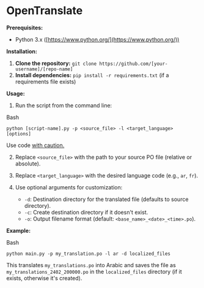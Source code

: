 # OpenTranslate


**Prerequisites:**

-   Python 3.x ([https://www.python.org/](https://www.python.org/))

**Installation:**

1.  **Clone the repository:** `git clone https://github.com/[your-username]/[repo-name]`
2.  **Install dependencies:** `pip install -r requirements.txt` (if a requirements file exists)

**Usage:**

1.  Run the script from the command line:

Bash

```
python [script-name].py -p <source_file> -l <target_language> [options]

```

Use code [with caution.](https://gemini.google.com/faq#coding)

2.  Replace `<source_file>` with the path to your source PO file (relative or absolute).
    
3.  Replace `<target_language>` with the desired language code (e.g., `ar`, `fr`).
    
4.  Use optional arguments for customization:
    
    -   `-d`: Destination directory for the translated file (defaults to source directory).
    -   `-c`: Create destination directory if it doesn't exist.
    -   `-o`: Output filename format (default: `<base_name>_<date>_<time>.po`).

**Example:**

Bash

```
python main.py -p my_translation.po -l ar -d localized_files

```

This translates `my_translations.po` into Arabic and saves the file as `my_translations_2402_200000.po` in the `localized_files` directory (if it exists, otherwise it's created).
